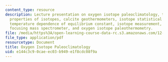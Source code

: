 ```yaml
---
content_type: resource
description: Lecture presentation on oxygen isotope paleoclimatology, the thermodynamic
  properties of isotopes, calcite geothermometers, isotope statistical mechanics,
  temperature dependence of equilibrium constant, isotope measurement, the Nier double
  focusing mass spectrometer, and oxygen isotope paleothermometry.
file: /media/https%3A/open-learning-course-data-rc.s3.amazonaws.com/12-740-paleoceanography-spring-2008/e144c3c90caeec03b949e1f8cdc08f9a_lec02_slide.pdf
file_type: application/pdf
resourcetype: Document
title: Oxygen Isotope Paleoclimatology
uid: e144c3c9-0cae-ec03-b949-e1f8cdc08f9a
---
```

